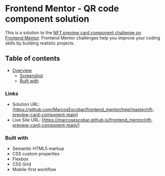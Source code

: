 # Frontend Mentor - QR code component solution

This is a solution to the [NFT preview card component challenge on Frontend Mentor](https://www.frontendmentor.io/challenges/nft-preview-card-component-SbdUL_w0U). Frontend Mentor challenges help you improve your coding skills by building realistic projects. 

## Table of contents

- [Overview](#overview)
  - [Screenshot](#screenshot)
  - [Built with](#built-with)

### Links

- Solution URL: [https://github.com/MarcosEscobar/frontend_mentor/tree/master/nft-preview-card-component-main]
- Live Site URL: [https://marcosescobar.github.io/frontend_mentor/nft-preview-card-component-main/]

### Built with

- Semantic HTML5 markup
- CSS custom properties
- Flexbox
- CSS Grid
- Mobile-first workflow